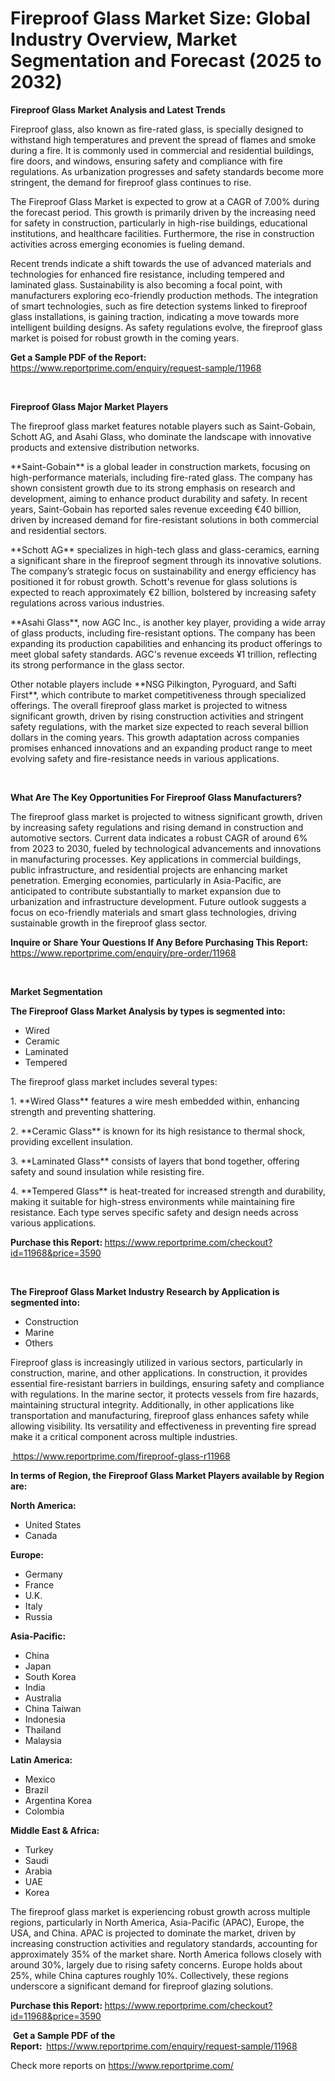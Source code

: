 <p><h1>Fireproof Glass Market Size: Global Industry Overview, Market Segmentation and Forecast (2025 to 2032)</h1></p><p><strong>Fireproof Glass Market Analysis and Latest Trends</strong></p>
<p><p>Fireproof glass, also known as fire-rated glass, is specially designed to withstand high temperatures and prevent the spread of flames and smoke during a fire. It is commonly used in commercial and residential buildings, fire doors, and windows, ensuring safety and compliance with fire regulations. As urbanization progresses and safety standards become more stringent, the demand for fireproof glass continues to rise.</p><p>The Fireproof Glass Market is expected to grow at a CAGR of 7.00% during the forecast period. This growth is primarily driven by the increasing need for safety in construction, particularly in high-rise buildings, educational institutions, and healthcare facilities. Furthermore, the rise in construction activities across emerging economies is fueling demand. </p><p>Recent trends indicate a shift towards the use of advanced materials and technologies for enhanced fire resistance, including tempered and laminated glass. Sustainability is also becoming a focal point, with manufacturers exploring eco-friendly production methods. The integration of smart technologies, such as fire detection systems linked to fireproof glass installations, is gaining traction, indicating a move towards more intelligent building designs. As safety regulations evolve, the fireproof glass market is poised for robust growth in the coming years.</p></p>
<p><strong>Get a Sample PDF of the Report:&nbsp;</strong> <a href="https://www.reportprime.com/enquiry/request-sample/11968?utm_campaign=3548&utm_medium=2&utm_source=Github&utm_content=ia&utm_term=17032025&utm_id=fireproof-glass">https://www.reportprime.com/enquiry/request-sample/11968</a></p>
<p>&nbsp;</p>
<p><strong>Fireproof Glass Major Market Players</strong></p>
<p><p>The fireproof glass market features notable players such as Saint-Gobain, Schott AG, and Asahi Glass, who dominate the landscape with innovative products and extensive distribution networks. </p><p>**Saint-Gobain** is a global leader in construction markets, focusing on high-performance materials, including fire-rated glass. The company has shown consistent growth due to its strong emphasis on research and development, aiming to enhance product durability and safety. In recent years, Saint-Gobain has reported sales revenue exceeding €40 billion, driven by increased demand for fire-resistant solutions in both commercial and residential sectors.</p><p>**Schott AG** specializes in high-tech glass and glass-ceramics, earning a significant share in the fireproof segment through its innovative solutions. The company’s strategic focus on sustainability and energy efficiency has positioned it for robust growth. Schott's revenue for glass solutions is expected to reach approximately €2 billion, bolstered by increasing safety regulations across various industries.</p><p>**Asahi Glass**, now AGC Inc., is another key player, providing a wide array of glass products, including fire-resistant options. The company has been expanding its production capabilities and enhancing its product offerings to meet global safety standards. AGC's revenue exceeds ¥1 trillion, reflecting its strong performance in the glass sector.</p><p>Other notable players include **NSG Pilkington, Pyroguard, and Safti First**, which contribute to market competitiveness through specialized offerings. The overall fireproof glass market is projected to witness significant growth, driven by rising construction activities and stringent safety regulations, with the market size expected to reach several billion dollars in the coming years. This growth adaptation across companies promises enhanced innovations and an expanding product range to meet evolving safety and fire-resistance needs in various applications.</p></p>
<p>&nbsp;</p>
<p><strong>What Are The Key Opportunities For Fireproof Glass Manufacturers?</strong></p>
<p><p>The fireproof glass market is projected to witness significant growth, driven by increasing safety regulations and rising demand in construction and automotive sectors. Current data indicates a robust CAGR of around 6% from 2023 to 2030, fueled by technological advancements and innovations in manufacturing processes. Key applications in commercial buildings, public infrastructure, and residential projects are enhancing market penetration. Emerging economies, particularly in Asia-Pacific, are anticipated to contribute substantially to market expansion due to urbanization and infrastructure development. Future outlook suggests a focus on eco-friendly materials and smart glass technologies, driving sustainable growth in the fireproof glass sector.</p></p>
<p><strong>Inquire or Share Your Questions If Any Before Purchasing This Report:</strong> <a href="https://www.reportprime.com/enquiry/pre-order/11968?utm_campaign=3548&utm_medium=2&utm_source=Github&utm_content=ia&utm_term=17032025&utm_id=fireproof-glass">https://www.reportprime.com/enquiry/pre-order/11968</a></p>
<p>&nbsp;</p>
<p><strong>Market Segmentation</strong></p>
<p><strong>The Fireproof Glass Market Analysis by types is segmented into:</strong></p>
<p><ul><li>Wired</li><li>Ceramic</li><li>Laminated</li><li>Tempered</li></ul></p>
<p><p>The fireproof glass market includes several types: </p><p>1. **Wired Glass** features a wire mesh embedded within, enhancing strength and preventing shattering. </p><p>2. **Ceramic Glass** is known for its high resistance to thermal shock, providing excellent insulation.  </p><p>3. **Laminated Glass** consists of layers that bond together, offering safety and sound insulation while resisting fire.  </p><p>4. **Tempered Glass** is heat-treated for increased strength and durability, making it suitable for high-stress environments while maintaining fire resistance. Each type serves specific safety and design needs across various applications.</p></p>
<p><strong>Purchase this Report:&nbsp;</strong><a href="https://www.reportprime.com/checkout?id=11968&price=3590&utm_campaign=3548&utm_medium=2&utm_source=Github&utm_content=ia&utm_term=17032025&utm_id=fireproof-glass">https://www.reportprime.com/checkout?id=11968&price=3590</a></p>
<p>&nbsp;</p>
<p><strong>The Fireproof Glass Market Industry Research by Application is segmented into:</strong></p>
<p><ul><li>Construction</li><li>Marine</li><li>Others</li></ul></p>
<p><p>Fireproof glass is increasingly utilized in various sectors, particularly in construction, marine, and other applications. In construction, it provides essential fire-resistant barriers in buildings, ensuring safety and compliance with regulations. In the marine sector, it protects vessels from fire hazards, maintaining structural integrity. Additionally, in other applications like transportation and manufacturing, fireproof glass enhances safety while allowing visibility. Its versatility and effectiveness in preventing fire spread make it a critical component across multiple industries.</p></p>
<p><a href="https://www.reportprime.com/fireproof-glass-r11968?utm_campaign=3548&utm_medium=2&utm_source=Github&utm_content=ia&utm_term=17032025&utm_id=fireproof-glass">&nbsp;https://www.reportprime.com/fireproof-glass-r11968</a></p>
<p><strong>In terms of Region, the Fireproof Glass Market Players available by Region are:</strong></p>
<p>
    <p> <strong> North America: </strong>
        <ul>
            <li>United States</li>
            <li>Canada</li>
        </ul>
        </p> 
    <p> <strong> Europe: </strong>
        <ul>
            <li>Germany</li>
            <li>France</li>
            <li>U.K.</li>
            <li>Italy</li>
            <li>Russia</li>
        </ul>
        </p> 
    <p> <strong> Asia-Pacific: </strong>
        <ul>
            <li>China</li>
            <li>Japan</li>
            <li>South Korea</li>
            <li>India</li>
            <li>Australia</li>
            <li>China Taiwan</li>
            <li>Indonesia</li>
            <li>Thailand</li>
            <li>Malaysia</li>
        </ul>
        </p> 
    <p> <strong> Latin America: </strong>
        <ul>
            <li>Mexico</li>
            <li>Brazil</li>
            <li>Argentina Korea</li>
            <li>Colombia</li>
        </ul>
        </p> 
    <p> <strong> Middle East & Africa: </strong>
        <ul>
            <li>Turkey</li>
            <li>Saudi</li>
            <li>Arabia</li>
            <li>UAE</li>
            <li>Korea</li>
        </ul>
    </p>
    </p>
<p><p>The fireproof glass market is experiencing robust growth across multiple regions, particularly in North America, Asia-Pacific (APAC), Europe, the USA, and China. APAC is projected to dominate the market, driven by increasing construction activities and regulatory standards, accounting for approximately 35% of the market share. North America follows closely with around 30%, largely due to rising safety concerns. Europe holds about 25%, while China captures roughly 10%. Collectively, these regions underscore a significant demand for fireproof glazing solutions.</p></p>
<p><strong>Purchase this Report: </strong><a href="https://www.reportprime.com/checkout?id=11968&price=3590&utm_campaign=3548&utm_medium=2&utm_source=Github&utm_content=ia&utm_term=17032025&utm_id=fireproof-glass">https://www.reportprime.com/checkout?id=11968&price=3590</a></p>
<p>&nbsp;<strong>Get a Sample PDF of the Report:&nbsp;&nbsp;</strong><a href="https://www.reportprime.com/enquiry/request-sample/11968?utm_campaign=3548&utm_medium=2&utm_source=Github&utm_content=ia&utm_term=17032025&utm_id=fireproof-glass">https://www.reportprime.com/enquiry/request-sample/11968</a></p>
<p><strong></strong></p>
<p>Check more reports on <a href="https://www.reportprime.com/?utm_campaign=3548&utm_medium=2&utm_source=Github&utm_content=ia&utm_term=17032025&utm_id=fireproof-glass">https://www.reportprime.com/</a></p>